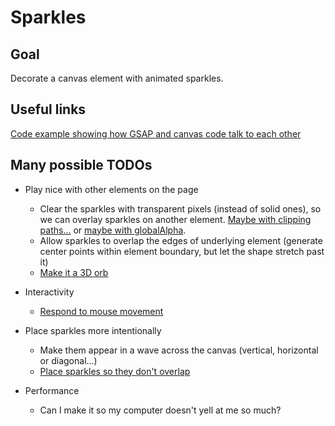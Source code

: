# Sparkles

## Goal

Decorate a canvas element with animated sparkles.

## Useful links

[Code example showing how GSAP and canvas code talk to each other](https://greensock.com/forums/topic/24378-controlling-items-on-canvas-with-gsap-info/?do=findComment&comment=115997)

## Many possible TODOs

- Play nice with other elements on the page 
    - Clear the sparkles with transparent pixels (instead of solid ones), so we can overlay sparkles on another element. [Maybe with clipping paths...](https://developer.mozilla.org/en-US/docs/Web/API/CanvasRenderingContext2D/clip) or [maybe with globalAlpha](https://stackoverflow.com/questions/33723384/how-to-reset-transparency-when-drawing-overlapping-content-on-html-canvas).
    - Allow sparkles to overlap the edges of underlying element (generate center points within element boundary, but let the shape stretch past it)
    - [Make it a 3D orb](https://developer.mozilla.org/en-US/docs/Web/API/Canvas_API/Tutorial/Applying_styles_and_colors#a_createradialgradient_example)

- Interactivity
    - [Respond to mouse movement](https://www.youtube.com/watch?v=52rKp7P3gIs&ab_channel=Frankslaboratory)

- Place sparkles more intentionally
    - Make them appear in a wave across the canvas (vertical, horizontal or diagonal...)
    - [Place sparkles so they don't overlap](https://www.youtube.com/watch?v=QkJHDIwPQ9E&ab_channel=TheBuffED) 

- Performance
    - Can I make it so my computer doesn't yell at me so much?
